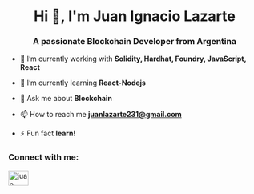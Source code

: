<h1 align="center">Hi 👋, I'm Juan Ignacio Lazarte</h1>
<h3 align="center">A passionate Blockchain Developer from Argentina</h3>

- 🔭 I’m currently working with **Solidity, Hardhat, Foundry, JavaScript, React**

- 🌱 I’m currently learning **React-Nodejs**

- 💬 Ask me about **Blockchain**

- 📫 How to reach me **juanlazarte231@gmail.com**

- ⚡ Fun fact **learn!**

<h3 align="left">Connect with me:</h3>
<p align="left">
<a href="https://www.linkedin.com/in/juan-ignacio-lazarte/" target="blank"><img align="center" src="https://raw.githubusercontent.com/rahuldkjain/github-profile-readme-generator/master/src/images/icons/Social/linked-in-alt.svg" alt="juan ignacio lazarte" height="30" width="40" /></a>
</p>
